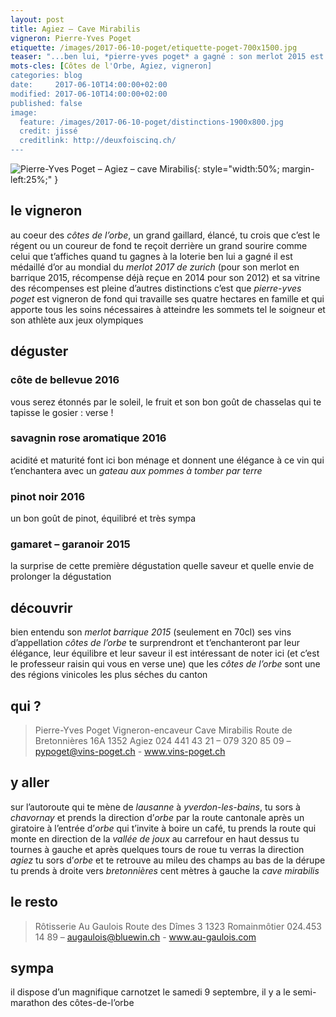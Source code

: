 ```yaml
---
layout: post
title: Agiez — Cave Mirabilis
vigneron: Pierre-Yves Poget
etiquette: /images/2017-06-10-poget/etiquette-poget-700x1500.jpg
teaser: "...ben lui, *pierre-yves poget* a gagné : son merlot 2015 est a reçu la médaille d’or au mondial du merlot 2017 à zurich (deuxième médaille d‘or après celle de 2014)"
mots-cles: [Côtes de l'Orbe, Agiez, vigneron]
categories: blog
date:     2017-06-10T14:00:00+02:00
modified: 2017-06-10T14:00:00+02:00
published: false
image:
  feature: /images/2017-06-10-poget/distinctions-1900x800.jpg
  credit: jissé
  creditlink: http://deuxfoiscinq.ch/
---
```


![Pierre-Yves Poget – Agiez – cave Mirabilis](../../images/2017-06-10-poget/poget-vigneron-1200x1600.jpg){: style="width:50%; margin-left:25%;" }



## le vigneron
au coeur des *côtes de l’orbe*, un grand gaillard, élancé, tu crois que c’est le régent ou un coureur de fond te reçoit derrière un grand sourire comme celui que t’affiches quand tu gagnes à la loterie
ben lui a gagné il est médaillé d’or au mondial du *merlot 2017 de zurich* (pour son merlot en barrique 2015, récompense déjà reçue en 2014 pour son 2012)
et sa vitrine des récompenses est pleine d’autres distinctions c’est que *pierre-yves poget* est vigneron de fond qui travaille ses quatre hectares en famille et qui apporte tous les soins nécessaires à atteindre les sommets tel le soigneur et son athlète aux jeux olympiques

## déguster
### côte de bellevue 2016
vous serez étonnés par le soleil, le fruit et son bon goût de chasselas qui te tapisse le gosier : verse !

### savagnin rose aromatique 2016
acidité et maturité font ici bon ménage et donnent une élégance à ce vin qui t’enchantera avec un *gateau aux pommes à tomber par terre*

### pinot noir 2016
un bon goût de pinot, équilibré et très sympa

### gamaret – garanoir 2015
la surprise de cette première dégustation
quelle saveur et quelle envie de prolonger la dégustation

## découvrir
bien entendu son *merlot barrique 2015* (seulement en 70cl)
ses vins d’appellation *côtes de l’orbe* te surprendront et t’enchanteront par leur élégance, leur équilibre et leur saveur
il est intéressant de noter ici (et c’est le professeur raisin qui vous en verse une) que les *côtes de l’orbe*  sont une des régions vinicoles les plus séches du canton

## qui ?
> Pierre-Yves Poget
> Vigneron-encaveur
> Cave Mirabilis
> Route de Bretonnières 16A
> 1352 Agiez
> 024 441 43 21 – 079 320 85 09 – pypoget@vins-poget.ch - www.vins-poget.ch

## y aller
sur l’autoroute qui te mène de *lausanne* à *yverdon-les-bains*, tu sors à *chavornay* et prends la direction d’*orbe* par la route cantonale
après un giratoire à l’entrée d’*orbe* qui t’invite à boire un café, tu prends la route qui monte en direction de la *vallée de joux*
au carrefour en haut dessus tu tournes à gauche et après quelques tours de roue tu verras la direction *agiez*
tu sors d’*orbe* et te retrouve au mileu des champs
au bas de la dérupe tu prends à droite vers *bretonnières*
cent mètres à gauche la *cave mirabilis*

## le resto
> Rôtisserie  Au Gaulois
> Route des Dîmes 3
> 1323 Romainmôtier
024.453 14 89 – augaulois@bluewin.ch - www.au-gaulois.com

## sympa
il dispose d’un magnifique carnotzet
le samedi 9 septembre, il y a le semi-marathon des côtes-de-l’orbe
